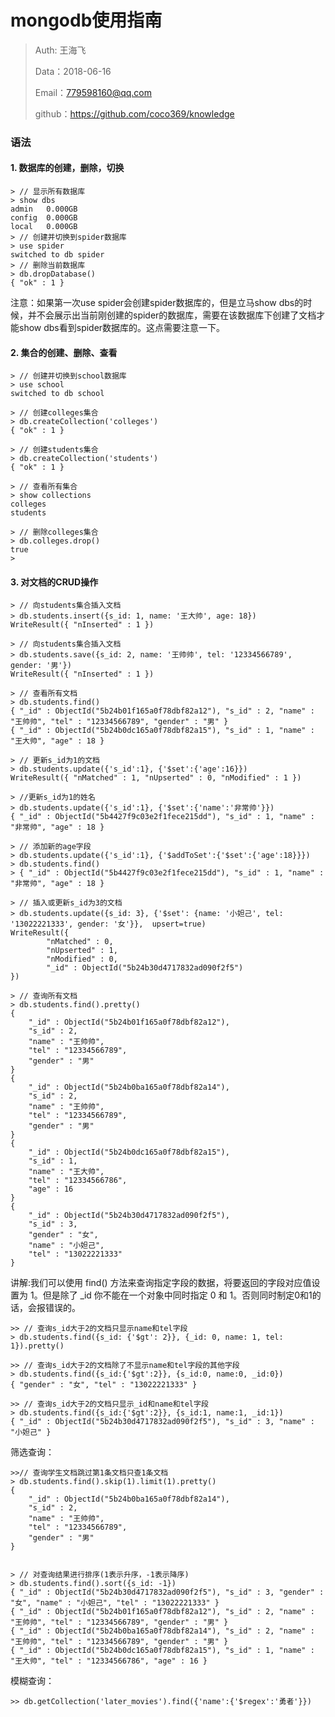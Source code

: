 
# mongodb使用指南

>Auth: 王海飞
>
>Data：2018-06-16
>
>Email：779598160@qq.com
>
>github：https://github.com/coco369/knowledge 


### 语法

#### 1. 数据库的创建，删除，切换

	> // 显示所有数据库
	> show dbs
	admin   0.000GB
	config  0.000GB
	local   0.000GB
	> // 创建并切换到spider数据库
	> use spider
	switched to db spider
	> // 删除当前数据库
	> db.dropDatabase()
	{ "ok" : 1 }


注意：如果第一次use spider会创建spider数据库的，但是立马show dbs的时候，并不会展示出当前刚创建的spider的数据库，需要在该数据库下创建了文档才能show dbs看到spider数据库的。这点需要注意一下。

#### 2. 集合的创建、删除、查看

	> // 创建并切换到school数据库
	> use school
	switched to db school

	> // 创建colleges集合
	> db.createCollection('colleges')
	{ "ok" : 1 }

	> // 创建students集合
	> db.createCollection('students')
	{ "ok" : 1 }

	> // 查看所有集合
	> show collections
	colleges
	students

	> // 删除colleges集合
	> db.colleges.drop()
	true
	> 

#### 3. 对文档的CRUD操作

	> // 向students集合插入文档
	> db.students.insert({s_id: 1, name: '王大帅', age: 18})
	WriteResult({ "nInserted" : 1 })

	> // 向students集合插入文档
	> db.students.save({s_id: 2, name: '王帅帅', tel: '12334566789', gender: '男'})
	WriteResult({ "nInserted" : 1 })

	> // 查看所有文档
	> db.students.find()
	{ "_id" : ObjectId("5b24b01f165a0f78dbf82a12"), "s_id" : 2, "name" : "王帅帅", "tel" : "12334566789", "gender" : "男" }
	{ "_id" : ObjectId("5b24b0dc165a0f78dbf82a15"), "s_id" : 1, "name" : "王大帅", "age" : 18 }

	> // 更新s_id为1的文档
	> db.students.update({'s_id':1}, {'$set':{'age':16}})
	WriteResult({ "nMatched" : 1, "nUpserted" : 0, "nModified" : 1 })
	
	> //更新s_id为1的姓名
	> db.students.update({'s_id':1}, {'$set':{'name':'非常帅'}})
	{ "_id" : ObjectId("5b4427f9c03e2f1fece215dd"), "s_id" : 1, "name" : "非常帅", "age" : 18 }
	
	> // 添加新的age字段
	> db.students.update({'s_id':1}, {'$addToSet':{'$set':{'age':18}}})
	> db.students.find()
	> { "_id" : ObjectId("5b4427f9c03e2f1fece215dd"), "s_id" : 1, "name" : "非常帅", "age" : 18 }

	> // 插入或更新s_id为3的文档
	> db.students.update({s_id: 3}, {'$set': {name: '小妲己', tel: '13022221333', gender: '女'}},  upsert=true)
	WriteResult({
	        "nMatched" : 0,
	        "nUpserted" : 1,
	        "nModified" : 0,
	        "_id" : ObjectId("5b24b30d4717832ad090f2f5")
	})

	> // 查询所有文档
	> db.students.find().pretty()
	{
		"_id" : ObjectId("5b24b01f165a0f78dbf82a12"),
		"s_id" : 2,
		"name" : "王帅帅",
		"tel" : "12334566789",
		"gender" : "男"
	}
	{
		"_id" : ObjectId("5b24b0ba165a0f78dbf82a14"),
		"s_id" : 2,
		"name" : "王帅帅",
		"tel" : "12334566789",
		"gender" : "男"
	}
	{
		"_id" : ObjectId("5b24b0dc165a0f78dbf82a15"),
		"s_id" : 1,
		"name" : "王大帅",
		"tel" : "12334566786",
		"age" : 16
	}
	{
		"_id" : ObjectId("5b24b30d4717832ad090f2f5"),
		"s_id" : 3,
		"gender" : "女",
		"name" : "小妲己",
		"tel" : "13022221333"
	}
	

讲解:我们可以使用 find() 方法来查询指定字段的数据，将要返回的字段对应值设置为 1。但是除了 _id 你不能在一个对象中同时指定 0 和 1。否则同时制定0和1的话，会报错误的。
	
	>> // 查询s_id大于2的文档只显示name和tel字段
	> db.students.find({s_id: {'$gt': 2}}, {_id: 0, name: 1, tel: 1}).pretty()

	>> // 查询s_id大于2的文档除了不显示name和tel字段的其他字段
	> db.students.find({s_id:{'$gt':2}}, {s_id:0, name:0, _id:0})
	{ "gender" : "女", "tel" : "13022221333" }

	>> // 查询s_id大于2的文档只显示_id和name和tel字段
	> db.students.find({s_id:{'$gt':2}}, {s_id:1, name:1, _id:1})
	{ "_id" : ObjectId("5b24b30d4717832ad090f2f5"), "s_id" : 3, "name" : "小妲己" }

筛选查询：

	>>// 查询学生文档跳过第1条文档只查1条文档
	> db.students.find().skip(1).limit(1).pretty()
	{
		"_id" : ObjectId("5b24b0ba165a0f78dbf82a14"),
		"s_id" : 2,
		"name" : "王帅帅",
		"tel" : "12334566789",
		"gender" : "男"
	}


	> // 对查询结果进行排序(1表示升序，-1表示降序)
	> db.students.find().sort({s_id: -1})
	{ "_id" : ObjectId("5b24b30d4717832ad090f2f5"), "s_id" : 3, "gender" : "女", "name" : "小妲己", "tel" : "13022221333" }
	{ "_id" : ObjectId("5b24b01f165a0f78dbf82a12"), "s_id" : 2, "name" : "王帅帅", "tel" : "12334566789", "gender" : "男" }
	{ "_id" : ObjectId("5b24b0ba165a0f78dbf82a14"), "s_id" : 2, "name" : "王帅帅", "tel" : "12334566789", "gender" : "男" }
	{ "_id" : ObjectId("5b24b0dc165a0f78dbf82a15"), "s_id" : 1, "name" : "王大帅", "tel" : "12334566786", "age" : 16 }

模糊查询：

	>> db.getCollection('later_movies').find({'name':{'$regex':'勇者'}})